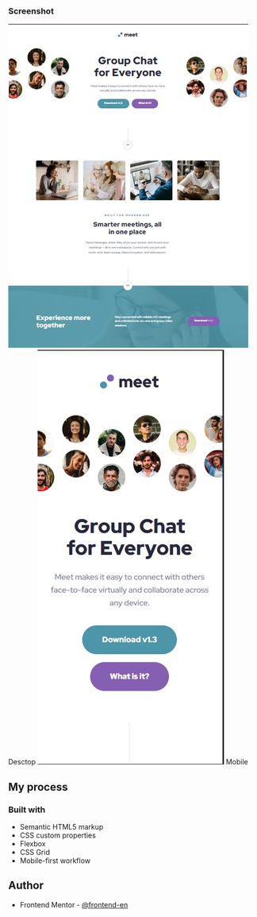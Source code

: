 
### Screenshot

![](./assets/Screenshot_1.jpg) Desctop
![](./assets/Screenshot_2.jpg) Mobile



## My process

### Built with

- Semantic HTML5 markup
- CSS custom properties
- Flexbox
- CSS Grid
- Mobile-first workflow


## Author

- Frontend Mentor - [@frontend-en](https://www.frontendmentor.io/profile/frontend-en)

